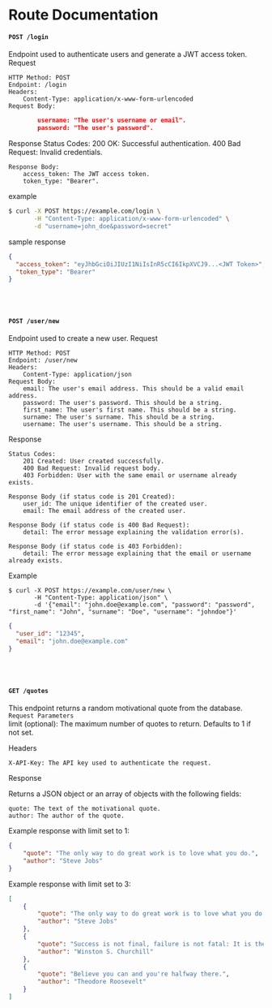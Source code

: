 # Route Documentation
#### `POST /login`

Endpoint used to authenticate users and generate a JWT access token.
Request

    HTTP Method: POST
    Endpoint: /login
    Headers:
        Content-Type: application/x-www-form-urlencoded
    Request Body:
```json
        username: "The user's username or email".
        password: "The user's password".
```
Response
    Status Codes:
        200 OK: Successful authentication.
        400 Bad Request: Invalid credentials.

    Response Body:
        access_token: The JWT access token.
        token_type: "Bearer".
example
```bash
$ curl -X POST https://example.com/login \
       -H "Content-Type: application/x-www-form-urlencoded" \
       -d "username=john_doe&password=secret"
```
sample response
```json
{
  "access_token": "eyJhbGciOiJIUzI1NiIsInR5cCI6IkpXVCJ9...<JWT Token>",
  "token_type": "Bearer"
}
```
<br/><br/>

#### `POST /user/new`

Endpoint used to create a new user.
Request

    HTTP Method: POST
    Endpoint: /user/new
    Headers:
        Content-Type: application/json
    Request Body:
        email: The user's email address. This should be a valid email address.
        password: The user's password. This should be a string.
        first_name: The user's first name. This should be a string.
        surname: The user's surname. This should be a string.
        username: The user's username. This should be a string.

Response

    Status Codes:
        201 Created: User created successfully.
        400 Bad Request: Invalid request body.
        403 Forbidden: User with the same email or username already exists.

    Response Body (if status code is 201 Created):
        user_id: The unique identifier of the created user.
        email: The email address of the created user.

    Response Body (if status code is 400 Bad Request):
        detail: The error message explaining the validation error(s).

    Response Body (if status code is 403 Forbidden):
        detail: The error message explaining that the email or username already exists.

Example
```curl
$ curl -X POST https://example.com/user/new \
       -H "Content-Type: application/json" \
       -d '{"email": "john.doe@example.com", "password": "password", "first_name": "John", "surname": "Doe", "username": "johndoe"}'
```
```json
{
  "user_id": "12345",
  "email": "john.doe@example.com"
}
```


<br/><br/>

#### `GET /quotes`
This endpoint returns a random motivational quote from the database. <br/>
`Request Parameters` <br/>
    limit (optional): The maximum number of quotes to return. Defaults to 1 if not set.

Headers

    X-API-Key: The API key used to authenticate the request.

Response

Returns a JSON object or an array of objects with the following fields:

    quote: The text of the motivational quote.
    author: The author of the quote.

Example response with limit set to 1:
```json 
{
    "quote": "The only way to do great work is to love what you do.",
    "author": "Steve Jobs"
}
```
Example response with limit set to 3:
```json
[
    {
        "quote": "The only way to do great work is to love what you do.",
        "author": "Steve Jobs"
    },
    {
        "quote": "Success is not final, failure is not fatal: It is the courage to continue that counts.",
        "author": "Winston S. Churchill"
    },
    {
        "quote": "Believe you can and you're halfway there.",
        "author": "Theodore Roosevelt"
    }
]
```
